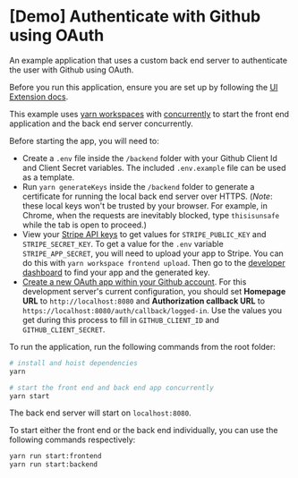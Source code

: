 # [Demo] Authenticate with Github using OAuth

An example application that uses a custom back end server to authenticate the user with Github using OAuth.

Before you run this application, ensure you are set up by following the [UI Extension docs](https://stripe.com/docs/stripe-apps).

This example uses [yarn workspaces](https://classic.yarnpkg.com/lang/en/docs/workspaces/) with [concurrently](https://www.npmjs.com/package/concurrently) to start the front end application and the back end server concurrently.

Before starting the app, you will need to:

- Create a `.env` file inside the `/backend` folder with your Github Client Id and Client Secret variables. The included `.env.example` file can be used as a template.
- Run `yarn generateKeys` inside the `/backend` folder to generate a certificate for running the local back end server over HTTPS. (_Note_: these local keys won't be trusted by your browser. For example, in Chrome, when the requests are inevitably blocked, type `thisisunsafe` while the tab is open to proceed.)
- View your [Stripe API keys](https://dashboard.stripe.com/test/apikeys) to get values for `STRIPE_PUBLIC_KEY` and `STRIPE_SECRET_KEY`. To get a value for the `.env` variable `STRIPE_APP_SECRET`, you will need to upload your app to Stripe. You can do this with `yarn workspace frontend upload`. Then go to the [developer dashboard](https://dashboard.stripe.com/test/apps) to find your app and the generated key.
- [Create a new OAuth app within your Github account](https://docs.github.com/en/developers/apps/building-oauth-apps/creating-an-oauth-app). For this development server's current configuration, you should set **Homepage URL** to `http://localhost:8080` and **Authorization callback URL** to `https://localhost:8080/auth/callback/logged-in`. Use the values you get during this process to fill in `GITHUB_CLIENT_ID` and `GITHUB_CLIENT_SECRET`.

To run the application, run the following commands from the root folder:

```zsh
# install and hoist dependencies
yarn
```

```zsh
# start the front end and back end app concurrently
yarn start
```

The back end server will start on `localhost:8080`.

To start either the front end or the back end individually, you can use the following commands respectively:

```zsh
yarn run start:frontend
yarn run start:backend
```


